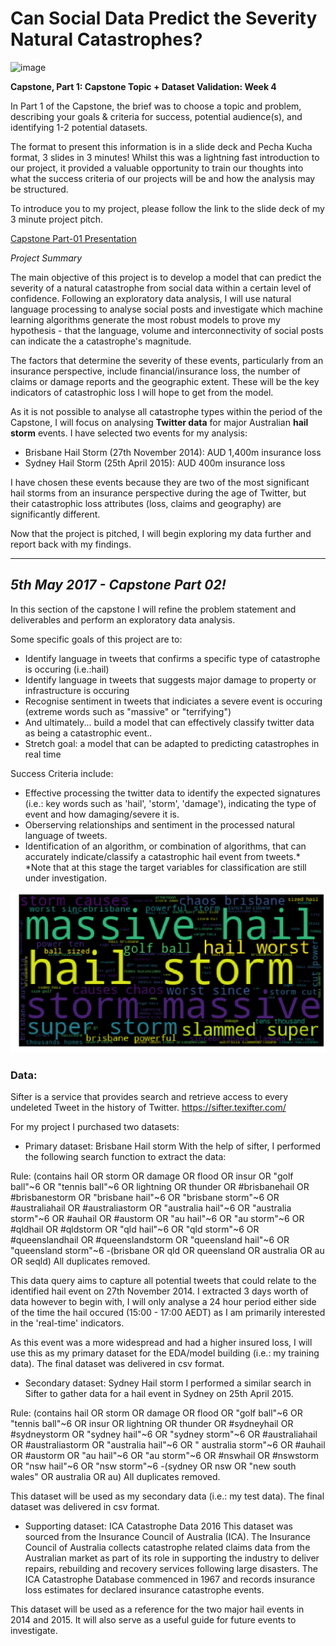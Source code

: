 # Can Social Data Predict the Severity Natural Catastrophes?

![image](https://media.giphy.com/media/CXLPSXYcP0mHe/giphy.gif)

**Capstone, Part 1: Capstone Topic + Dataset Validation: Week 4**

In Part 1 of the Capstone, the brief was to choose a topic and problem, describing your goals & criteria for success, potential audience(s), and identifying 1-2 potential datasets. 

The format to present this information is in a slide deck and Pecha Kucha format, 3 slides in 3 minutes! Whilst this was a lightning fast introduction to our project, it provided a valuable opportunity to train our thoughts into what the success criteria of our projects will be and how the analysis may be structured.

To introduce you to my project, please follow the link to the slide deck of my 3 minute project pitch.

[Capstone Part-01 Presentation](https://github.com/tcroshaw/GA_DSI_Capstone/blob/master/part-01/tom_part_01_presentation.pdf)


_Project Summary_

The main objective of this project is to develop a model that can predict the severity of a natural catastrophe from social data within a certain level of confidence. Following an exploratory data analysis, I will use natural language processing to analyse social posts and investigate which machine learning algorithms generate the most robust models to prove my hypothesis - that the language, volume and interconnectivity of social posts can indicate the a catastrophe's magnitude. 

The factors that determine the severity of these events, particularly from an insurance perspective, include  financial/insurance loss, the number of claims or damage reports and the geographic extent. These will be the key indicators of catastrophic loss I will hope to get from the model.

As it is not possible to analyse all catastrophe types within the period of the Capstone, I will focus on analysing **Twitter data** for major Australian **hail storm** events. I have selected two events for my analysis:

- Brisbane Hail Storm (27th November 2014): AUD 1,400m insurance loss
- Sydney Hail Storm (25th April 2015): AUD 400m insurance loss

I have chosen these events because they are two of the most significant hail storms from an insurance perspective during the age of Twitter, but their catastrophic loss attributes (loss, claims and geography) are significantly different.

Now that the project is pitched, I will begin exploring my data further and report back with my findings.  

---

## _5th May 2017 - Capstone Part 02!_


In this section of the capstone I will refine the problem statement and deliverables and perform an exploratory data analysis. 

Some specific goals of this project are to:

- Identify language in tweets that confirms a specific type of catastrophe is occuring (i.e.:hail)
- Identify language in tweets that suggests major damage to property or infrastructure is occuring
- Recognise sentiment in tweets that indiciates a severe event is occuring (extreme words such as "massive" or "terrifying")
- And ultimately... build a model that can effectively classify twitter data as being a catastrophic event..
- Stretch goal: a model that can be adapted to predicting catastrophes in real time

Success Criteria include:
- Effective processing the twitter data to identify the expected signatures (i.e.: key words such as 'hail', 'storm', 'damage'), indicating the type of event and how damaging/severe it is.
- Oberserving relationships and sentiment in the processed natural language of tweets.
- Identification of an algorithm, or combination of algorithms, that can accurately indicate/classify a catastrophic hail event from tweets.*
*Note that at this stage the target variables for classification are still under investigation.

![image](https://github.com/tcroshaw/tcroshaw.github.io/blob/master/images/wordcloud_hail_sample.png)

### Data:

Sifter is a service that provides search and retrieve access to every undeleted Tweet in the history of Twitter.
https://sifter.texifter.com/

For my project I purchased two datasets:
- Primary dataset: Brisbane Hail storm With the help of sifter, I performed the following search function to extract the data:

Rule: (contains hail OR storm OR damage OR flood OR insur OR "golf ball"~6 OR "tennis ball"~6 OR lightning OR thunder OR #brisbanehail OR #brisbanestorm OR "brisbane hail"~6 OR "brisbane storm"~6 OR #australiahail OR #australiastorm OR "australia hail"~6 OR "australia storm"~6 OR #auhail OR #austorm OR "au hail"~6 OR "au storm"~6 OR #qldhail OR #qldstorm OR "qld hail"~6 OR "qld storm"~6 OR #queenslandhail OR #queenslandstorm OR "queensland hail"~6 OR "queensland storm"~6 -(brisbane OR qld OR queensland OR australia OR au OR seqld) All duplicates removed.

This data query aims to capture all potential tweets that could relate to the identified hail event on 27th November 2014. I extracted 3 days worth of data however to begin with, I will only analyse a 24 hour period either side of the time the hail occured (15:00 - 17:00 AEDT) as I am primarily interested in the 'real-time' indicators.

As this event was a more widespread and had a higher insured loss, I will use this as my primary dataset for the EDA/model building (i.e.: my training data). The final dataset was delivered in csv format.

- Secondary dataset: Sydney Hail storm I performed a similar search in Sifter to gather data for a hail event in Sydney on 25th April 2015.

Rule: (contains hail OR storm OR damage OR flood OR "golf ball"~6 OR "tennis ball"~6 OR insur OR lightning OR thunder OR #sydneyhail OR #sydneystorm OR "sydney hail"~6 OR "sydney storm"~6 OR #australiahail OR #australiastorm OR "australia hail"~6 OR " australia storm"~6 OR #auhail OR #austorm OR "au hail"~6 OR "au storm"~6 OR #nswhail OR #nswstorm OR "nsw hail"~6 OR "nsw storm"~6 -(sydney OR nsw OR "new south wales" OR australia OR au) All duplicates removed.

This dataset will be used as my secondary data (i.e.: my test data). The final dataset was delivered in csv format.

- Supporting dataset: ICA Catastrophe Data 2016 This dataset was sourced from the Insurance Council of Australia (ICA). The Insurance Council of Australia collects catastrophe related claims data from the Australian market as part of its role in supporting the industry to deliver repairs, rebuilding and recovery services following large disasters. The ICA Catastrophe Database commenced in 1967 and records insurance loss estimates for declared insurance catastrophe events.

This dataset will be used as a reference for the two major hail events in 2014 and 2015. It will also serve as a useful guide for future events to investigate.
